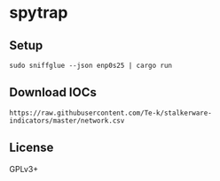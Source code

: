 # spytrap

## Setup

    sudo sniffglue --json enp0s25 | cargo run

## Download IOCs

    https://raw.githubusercontent.com/Te-k/stalkerware-indicators/master/network.csv

## License

GPLv3+
